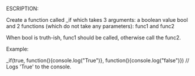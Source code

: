 ESCRIPTION:

Create a function called _if which takes 3 arguments: a boolean value bool and 2 functions (which do not take any parameters): func1 and func2

When bool is truth-ish, func1 should be called, otherwise call the func2.

Example:

_if(true, function(){console.log("True")}, function(){console.log("false")})
// Logs 'True' to the console.